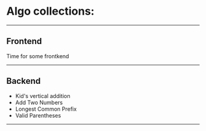 # Algo collections:

---

## Frontend

Time for some frontkend

---

## Backend

-   Kid's vertical addition
-   Add Two Numbers
-   Longest Common Prefix
-   Valid Parentheses

---
